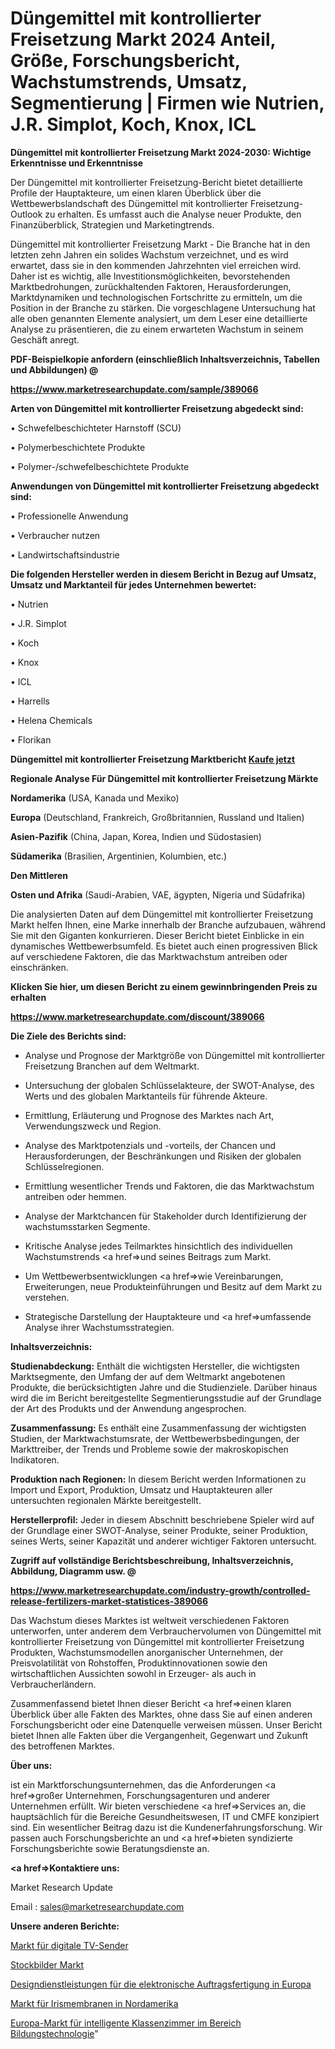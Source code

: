 # Düngemittel mit kontrollierter Freisetzung Markt 2024 Anteil, Größe, Forschungsbericht, Wachstumstrends, Umsatz, Segmentierung | Firmen wie Nutrien, J.R. Simplot, Koch, Knox, ICL

<strong>Düngemittel mit kontrollierter Freisetzung Markt 2024-2030: Wichtige Erkenntnisse und Erkenntnisse</strong>

Der Düngemittel mit kontrollierter Freisetzung-Bericht bietet detaillierte Profile der Hauptakteure, um einen klaren Überblick über die Wettbewerbslandschaft des Düngemittel mit kontrollierter Freisetzung-Outlook zu erhalten. Es umfasst auch die Analyse neuer Produkte, den Finanzüberblick, Strategien und Marketingtrends.

Düngemittel mit kontrollierter Freisetzung Markt - Die Branche hat in den letzten zehn Jahren ein solides Wachstum verzeichnet, und es wird erwartet, dass sie in den kommenden Jahrzehnten viel erreichen wird. Daher ist es wichtig, alle Investitionsmöglichkeiten, bevorstehenden Marktbedrohungen, zurückhaltenden Faktoren, Herausforderungen, Marktdynamiken und technologischen Fortschritte zu ermitteln, um die Position in der Branche zu stärken. Die vorgeschlagene Untersuchung hat alle oben genannten Elemente analysiert, um dem Leser eine detaillierte Analyse zu präsentieren, die zu einem erwarteten Wachstum in seinem Geschäft anregt.



<strong><b>PDF-Beispielkopie anfordern (einschließlich Inhaltsverzeichnis, Tabellen und Abbildungen) @ </b></strong>

<strong><a href=https://www.marketresearchupdate.com/sample/389066>

<strong>https://www.marketresearchupdate.com/sample/389066</u></a></strong></strong>



<strong>Arten von Düngemittel mit kontrollierter Freisetzung abgedeckt sind:</strong>

• Schwefelbeschichteter Harnstoff (SCU)

• Polymerbeschichtete Produkte

• Polymer-/schwefelbeschichtete Produkte



<strong>Anwendungen von Düngemittel mit kontrollierter Freisetzung abgedeckt sind:</strong>

• Professionelle Anwendung

• Verbraucher nutzen

• Landwirtschaftsindustrie



<strong>Die folgenden Hersteller werden in diesem Bericht in Bezug auf Umsatz, Umsatz und Marktanteil für jedes Unternehmen bewertet:</strong>

• Nutrien

• J.R. Simplot

• Koch

• Knox

• ICL

• Harrells

• Helena Chemicals

• Florikan



<strong>Düngemittel mit kontrollierter Freisetzung Marktbericht <a href=https://www.marketresearchupdate.com/buynow/389066>Kaufe jetzt</a></strong>



<strong>Regionale Analyse Für Düngemittel mit kontrollierter Freisetzung Märkte</strong>



<strong>Nordamerika</strong> (USA, Kanada und Mexiko)



<strong>Europa</strong> (Deutschland, Frankreich, Großbritannien, Russland und Italien)



<strong>Asien-Pazifik</strong> (China, Japan, Korea, Indien und Südostasien)



<strong>Südamerika</strong> (Brasilien, Argentinien, Kolumbien, etc.)



<strong>Den Mittleren</strong> 

<strong>Osten und Afrika</strong> (Saudi-Arabien, VAE, ägypten, Nigeria und Südafrika)

Die analysierten Daten auf dem Düngemittel mit kontrollierter Freisetzung Markt helfen Ihnen, eine Marke innerhalb der Branche aufzubauen, während Sie mit den Giganten konkurrieren. Dieser Bericht bietet Einblicke in ein dynamisches Wettbewerbsumfeld. Es bietet auch einen progressiven Blick auf verschiedene Faktoren, die das Marktwachstum antreiben oder einschränken.



<strong>Klicken Sie hier, um diesen Bericht zu einem gewinnbringenden Preis zu erhalten
</strong>

<strong><a href=https://www.marketresearchupdate.com/discount/389066>https://www.marketresearchupdate.com/discount/389066</b></u></strong></a>



<strong>Die Ziele des Berichts sind:</strong>

- Analyse und Prognose der Marktgröße von Düngemittel mit kontrollierter Freisetzung Branchen auf dem Weltmarkt.

- Untersuchung der globalen Schlüsselakteure, der SWOT-Analyse, des Werts und des globalen Marktanteils für führende Akteure.

- Ermittlung, Erläuterung und Prognose des Marktes nach Art, Verwendungszweck und Region.

- Analyse des Marktpotenzials und -vorteils, der Chancen und Herausforderungen, der Beschränkungen und Risiken der globalen Schlüsselregionen.

- Ermittlung wesentlicher Trends und Faktoren, die das Marktwachstum antreiben oder hemmen.

- Analyse der Marktchancen für Stakeholder durch Identifizierung der wachstumsstarken Segmente.

- Kritische Analyse jedes Teilmarktes hinsichtlich des individuellen Wachstumstrends <a href=>und</a> seines Beitrags zum Markt.

- Um Wettbewerbsentwicklungen <a href=>wie</a> Vereinbarungen, Erweiterungen, neue Produkteinführungen und Besitz auf dem Markt zu verstehen.

- Strategische Darstellung der Hauptakteure und <a href=>umfas</a>sende Analyse ihrer Wachstumsstrategien.



<strong>Inhaltsverzeichnis:</strong>



<strong>Studienabdeckung:</strong> Enthält die wichtigsten Hersteller, die wichtigsten Marktsegmente, den Umfang der auf dem Weltmarkt angebotenen Produkte, die berücksichtigten Jahre und die Studienziele. Darüber hinaus wird die im Bericht bereitgestellte Segmentierungsstudie auf der Grundlage der Art des Produkts und der Anwendung angesprochen.



<strong>Zusammenfassung:</strong> Es enthält eine Zusammenfassung der wichtigsten Studien, der Marktwachstumsrate, der Wettbewerbsbedingungen, der Markttreiber, der Trends und Probleme sowie der makroskopischen Indikatoren.



<strong>Produktion nach Regionen:</strong> In diesem Bericht werden Informationen zu Import und Export, Produktion, Umsatz und Hauptakteuren aller untersuchten regionalen Märkte bereitgestellt.



<strong>Herstellerprofil:</strong> Jeder in diesem Abschnitt beschriebene Spieler wird auf der Grundlage einer SWOT-Analyse, seiner Produkte, seiner Produktion, seines Werts, seiner Kapazität und anderer wichtiger Faktoren untersucht.



<strong><b>Zugriff auf vollständige Berichtsbeschreibung, Inhaltsverzeichnis, Abbildung, Diagramm usw. @ </b></strong>

<strong><a href=https://www.marketresearchupdate.com/industry-growth/controlled-release-fertilizers-market-statistices-389066>https://www.marketresearchupdate.com/industry-growth/controlled-release-fertilizers-market-statistices-389066</a></strong>

Das Wachstum dieses Marktes ist weltweit verschiedenen Faktoren unterworfen, unter anderem dem Verbrauchervolumen von Düngemittel mit kontrollierter Freisetzung von Düngemittel mit kontrollierter Freisetzung Produkten, Wachstumsmodellen anorganischer Unternehmen, der Preisvolatilität von Rohstoffen, Produktinnovationen sowie den wirtschaftlichen Aussichten sowohl in Erzeuger- als auch in Verbraucherländern.

Zusammenfassend bietet Ihnen dieser Bericht <a href=>einen</a> klaren Überblick über alle Fakten des Marktes, ohne dass Sie auf einen anderen Forschungsbericht oder eine Datenquelle verweisen müssen. Unser Bericht bietet Ihnen alle Fakten über die Vergangenheit, Gegenwart und Zukunft des betroffenen Marktes.



<strong>Über uns:</strong>

 ist ein Marktforschungsunternehmen, das die Anforderungen <a href=>großer</a> Unternehmen, Forschungsagenturen und anderer Unternehmen erfüllt. Wir bieten verschiedene <a href=>Services</a> an, die hauptsächlich für die Bereiche Gesundheitswesen, IT und CMFE konzipiert sind. Ein wesentlicher Beitrag dazu ist die Kundenerfahrungsforschung. Wir passen auch Forschungsberichte an und <a href=>bieten</a> syndizierte Forschungsberichte sowie Beratungsdienste an.



<strong><a href=>Kontaktiere uns:</a></strong>

Market Research Update

Email : sales@marketresearchupdate.com



<strong>Unsere anderen Berichte:</strong>

<a href=https://www.linkedin.com/pulse/digital-tv-transmitter-market-insights-2023-comprehensive>Markt für digitale TV-Sender</a>

<a href=https://www.linkedin.com/pulse/stock-images-market-size-industry-growth-factors-applications>Stockbilder Markt</a>

<a href=https://www.linkedin.com/pulse/europe-electronic-contract-manufacturing-design-services>Designdienstleistungen für die elektronische Auftragsfertigung in Europa</a>

<a href=https://www.linkedin.com/pulse/north-america-iris-diaphragms-market-report>Markt für Irismembranen in Nordamerika</a>

<a href=https://www.linkedin.com/pulse/europe-education-technology-smart-classroom-market>Europa-Markt für intelligente Klassenzimmer im Bereich Bildungstechnologie</a>"
